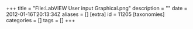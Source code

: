 +++
title = "File:LabVIEW User input Graphical.png"
description = ""
date = 2012-01-16T20:13:34Z
aliases = []
[extra]
id = 11205
[taxonomies]
categories = []
tags = []
+++


